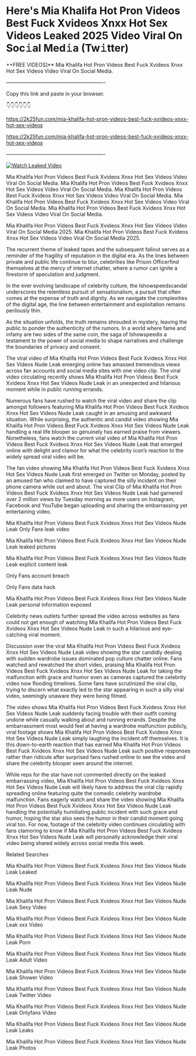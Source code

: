 # Here's Mia Khalifa Hot Pron Videos Best Fuck Xvideos Xnxx Hot Sex Videos Leaked 2025 Video Viral On Soc𝚒al Med𝚒a (Tw𝚒tter)

++FREE VIDEOS]** Mia Khalifa Hot Pron Videos Best Fuck Xvideos Xnxx Hot Sex Videos Video Viral On Social Media.

———————————————————-

Copy this link and paste in your browser.

👇👇👇👇👇👇

https://2k25fun.com/mia-khalifa-hot-pron-videos-best-fuck-xvideos-xnxx-hot-sex-videos

https://2k25fun.com/mia-khalifa-hot-pron-videos-best-fuck-xvideos-xnxx-hot-sex-videos

———————————————————-

[![Watch Leaked Video](https://miro.medium.com/v2/resize:fit:828/format:webp/1*cilzJN44JGOrTw9NJCrNHA.gif "Watch Leaked Video")](https://2k25fun.com/mia-khalifa-hot-pron-videos-best-fuck-xvideos-xnxx-hot-sex-videos)

Mia Khalifa Hot Pron Videos Best Fuck Xvideos Xnxx Hot Sex Videos Video Viral On Social Media. Mia Khalifa Hot Pron Videos Best Fuck Xvideos Xnxx Hot Sex Videos Video Viral On Social Media. Mia Khalifa Hot Pron Videos Best Fuck Xvideos Xnxx Hot Sex Videos Video Viral On Social Media. Mia Khalifa Hot Pron Videos Best Fuck Xvideos Xnxx Hot Sex Videos Video Viral On Social Media. Mia Khalifa Hot Pron Videos Best Fuck Xvideos Xnxx Hot Sex Videos Video Viral On Social Media.

Mia Khalifa Hot Pron Videos Best Fuck Xvideos Xnxx Hot Sex Videos Video Viral On Social Media 2025. Mia Khalifa Hot Pron Videos Best Fuck Xvideos Xnxx Hot Sex Videos Video Viral On Social Media 2025.

The recurrent theme of leaked tapes and the subsequent fallout serves as a reminder of the fragility of reputation in the digital era. As the lines between private and public life continue to blur, celebrities like Prison Officerfind themselves at the mercy of internet chatter, where a rumor can ignite a firestorm of speculation and judgment.

In the ever evolving landscape of celebrity culture, the Ishowspeedscandal underscores the relentless pursuit of sensationalism, a pursuit that often comes at the expense of truth and dignity. As we navigate the complexities of the digital age, the line between entertainment and exploitation remains perilously thin.

As the situation unfolds, the truth remains shrouded in mystery, leaving the public to ponder the authenticity of the rumors. In a world where fame and infamy are two sides of the same coin, the saga of Ishowspeedis a testament to the power of social media to shape narratives and challenge the boundaries of privacy and consent.

The viral video of Mia Khalifa Hot Pron Videos Best Fuck Xvideos Xnxx Hot Sex Videos Nude Leak emerging online has amassed tremendous views across fan accounts and social media sites with one video clip. The viral video circulating recently shows Mia Khalifa Hot Pron Videos Best Fuck Xvideos Xnxx Hot Sex Videos Nude Leak in an unexpected and hilarious moment while in public running errands.

Numerous fans have rushed to watch the viral video and share the clip amongst followers featuring Mia Khalifa Hot Pron Videos Best Fuck Xvideos Xnxx Hot Sex Videos Nude Leak caught in an amusing and awkward situation. While surprising, the authentic and candid video showing Mia Khalifa Hot Pron Videos Best Fuck Xvideos Xnxx Hot Sex Videos Nude Leak handling a real life blooper so genuinely has earned praise from viewers. Nonetheless, fans watch the current viral video of Mia Khalifa Hot Pron Videos Best Fuck Xvideos Xnxx Hot Sex Videos Nude Leak that emerged online with delight and clamor for what the celebrity icon’s reaction to the widely spread viral video will be.

The fan video showing Mia Khalifa Hot Pron Videos Best Fuck Xvideos Xnxx Hot Sex Videos Nude Leak first emerged on Twitter on Monday, posted by an amused fan who claimed to have captured the silly incident on their phone camera while out and about. The viral Clip of Mia Khalifa Hot Pron Videos Best Fuck Xvideos Xnxx Hot Sex Videos Nude Leak had garnered over 2 million views by Tuesday morning as more users on Instagram, Facebook and YouTube began uploading and sharing the embarrassing yet entertaining video.

Mia Khalifa Hot Pron Videos Best Fuck Xvideos Xnxx Hot Sex Videos Nude Leak Only Fans leak video

Mia Khalifa Hot Pron Videos Best Fuck Xvideos Xnxx Hot Sex Videos Nude Leak leaked pictures

Mia Khalifa Hot Pron Videos Best Fuck Xvideos Xnxx Hot Sex Videos Nude Leak explicit content leak

Only Fans account breach

Only Fans data hack

Mia Khalifa Hot Pron Videos Best Fuck Xvideos Xnxx Hot Sex Videos Nude Leak personal information exposed

Celebrity news outlets further spread the video across websites as fans could not get enough of watching Mia Khalifa Hot Pron Videos Best Fuck Xvideos Xnxx Hot Sex Videos Nude Leak in such a hilarious and eye-catching viral moment.

Discussion over the viral Mia Khalifa Hot Pron Videos Best Fuck Xvideos Xnxx Hot Sex Videos Nude Leak video showing the star candidly dealing with sudden wardrobe issues dominated pop culture chatter online. Fans watched and rewatched the short video, praising Mia Khalifa Hot Pron Videos Best Fuck Xvideos Xnxx Hot Sex Videos Nude Leak for taking the malfunction with grace and humor even as cameras captured the celebrity video now flooding timelines. Some fans have scrutinized the viral clip, trying to discern what exactly led to the star appearing in such a silly viral video, seemingly unaware they were being filmed.

The video shows Mia Khalifa Hot Pron Videos Best Fuck Xvideos Xnxx Hot Sex Videos Nude Leak suddenly facing trouble with their outfit coming undone while casually walking about and running errands. Despite the embarrassment most would feel at having a wardrobe malfunction publicly, viral footage shows Mia Khalifa Hot Pron Videos Best Fuck Xvideos Xnxx Hot Sex Videos Nude Leak simply laughing the incident off themselves. It is this down-to-earth reaction that has earned Mia Khalifa Hot Pron Videos Best Fuck Xvideos Xnxx Hot Sex Videos Nude Leak such positive responses rather than ridicule after surprised fans rushed online to see the video and share the celebrity blooper seen around the internet.

While reps for the star have not commented directly on the leaked embarrassing video, Mia Khalifa Hot Pron Videos Best Fuck Xvideos Xnxx Hot Sex Videos Nude Leak will likely have to address the viral clip rapidly spreading online featuring quite the comedic celebrity wardrobe malfunction. Fans eagerly watch and share the video showing Mia Khalifa Hot Pron Videos Best Fuck Xvideos Xnxx Hot Sex Videos Nude Leak handling the potentially humiliating public incident with such grace and humor, hoping the star also sees the humor in their candid moment going viral too. For now, footage of the celebrity video continues circulating with fans clamoring to know if Mia Khalifa Hot Pron Videos Best Fuck Xvideos Xnxx Hot Sex Videos Nude Leak will personally acknowledge their viral video being shared widely across social media this week.

Related Searches

Mia Khalifa Hot Pron Videos Best Fuck Xvideos Xnxx Hot Sex Videos Nude Leak Leaked

Mia Khalifa Hot Pron Videos Best Fuck Xvideos Xnxx Hot Sex Videos Nude Leak Nude

Mia Khalifa Hot Pron Videos Best Fuck Xvideos Xnxx Hot Sex Videos Nude Leak Sexy Video

Mia Khalifa Hot Pron Videos Best Fuck Xvideos Xnxx Hot Sex Videos Nude Leak xxx Video

Mia Khalifa Hot Pron Videos Best Fuck Xvideos Xnxx Hot Sex Videos Nude Leak Porn

Mia Khalifa Hot Pron Videos Best Fuck Xvideos Xnxx Hot Sex Videos Nude Leak Adult Video

Mia Khalifa Hot Pron Videos Best Fuck Xvideos Xnxx Hot Sex Videos Nude Leak Shower Video

Mia Khalifa Hot Pron Videos Best Fuck Xvideos Xnxx Hot Sex Videos Nude Leak Twitter Video

Mia Khalifa Hot Pron Videos Best Fuck Xvideos Xnxx Hot Sex Videos Nude Leak Onlyfans Video

Mia Khalifa Hot Pron Videos Best Fuck Xvideos Xnxx Hot Sex Videos Nude Leak Leaks

Mia Khalifa Hot Pron Videos Best Fuck Xvideos Xnxx Hot Sex Videos Nude Leak Photos
